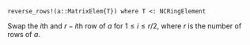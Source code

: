 ```
reverse_rows!(a::MatrixElem{T}) where T <: NCRingElement
```

Swap the $i$th and $r - i$th row of $a$ for $1 \leq i \leq r/2$, where $r$ is the number of rows of $a$.
